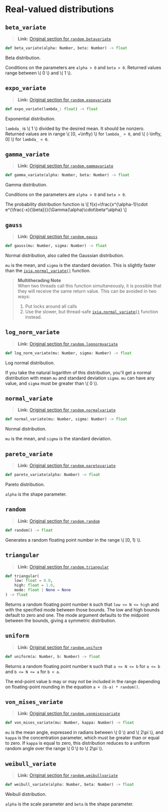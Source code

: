 # Real-valued distributions

## `beta_variate`

> **Link:** [Original section for `random.betavariate`](https://docs.python.org/3/library/random.html#random.betavariate)

```py
def beta_variate(alpha: Number, beta: Number) -> float
```

Beta distribution.

Conditions on the parameters are `alpha > 0` and `beta > 0`.
Returned values range between \\( 0 \\) and \\( 1 \\).


## `expo_variate`

> **Link:** [Original section for `random.expovariate`](https://docs.python.org/3/library/random.html#random.expovariate)

```py
def expo_variate(lambda_: float) -> float
```

Exponential distribution.

`lambda_` is \\( 1 \\) divided by the desired mean. It should be nonzero.
Returned values are in range \\( [0, +\infty) \\) for `lambda_ > 0`,
and \\( (-\infty, 0] \\) for `lambda_ < 0`.


## `gamma_variate`

> **Link:** [Original section for `random.gammavariate`](https://docs.python.org/3/library/random.html#random.gammavariate)

```py
def gamma_variate(alpha: Number, beta: Number) -> float
```

Gamma distribution.

Conditions on the parameters are `alpha > 0` and `beta > 0`.

The probability distribution function is
\\[ f(x)=\frac{x^{\alpha-1}\cdot e^{\frac{-x}{\beta}}}{\Gamma(\alpha)\cdot\beta^\alpha} \\]

## `gauss`

> **Link:** [Original section for `random.gauss`](https://docs.python.org/3/library/random.html#random.gauss)

```py
def gauss(mu: Number, sigma: Number) -> float
```

Normal distribution, also called the Gaussian distribution.

`mu` is the mean, and `sigma` is the standard deviation. This is slightly
faster than the [`ixia.normal_variate()`](#normal_variate) function.

> **Multitherading Note**  
> When two threads call this function simultaneously, it is possible that they
> will receive the same return value.
> This can be avoided in two ways:
> 1. Put locks around all calls
> 2. Use the slower, but thread-safe [`ixia.normal_variate()`](#normal_variate)
> function instead.


## `log_norm_variate`

> **Link:** [Original section for `random.lognormvariate`](https://docs.python.org/3/library/random.html#random.lognormvariate)

```py
def log_norm_variate(mu: Number, sigma: Number) -> float
```

Log normal distribution.

If you take the natural logarithm of this distribution, you'll get a normal
distribution with mean `mu` and standard deviation `sigma`. `mu` can have any
value, and `sigma` must be greater than \\( 0 \\).


## `normal_variate`

> **Link:** [Original section for `random.normalvariate`](https://docs.python.org/3/library/random.html#random.normalvariate)

```py
def normal_variate(mu: Number, sigma: Number) -> float
```

Normal distribution.

`mu` is the mean, and `sigma` is the standard deviation.


## `pareto_variate`

> **Link:** [Original section for `random.paretovariate`](https://docs.python.org/3/library/random.html#random.paretovariate)

```py
def pareto_variate(alpha: Number) -> float
```

Pareto distribution.

`alpha` is the shape parameter.


## `random`

> **Link:** [Original section for `random.random`](https://docs.python.org/3/library/random.html#random.random)

```py
def random() -> float
```

Generates a random floating point number in the range \\( [0, 1) \\).


## `triangular`

> **Link:** [Original section for `random.triangular`](https://docs.python.org/3/library/random.html#random.triangular)

```py
def triangular(
    low: float = 0.0,
    high: float = 1.0,
    mode: float | None = None
) -> float
```

Returns a random floating point number `N` such that `low <= N <= high` and
with the specified mode between those bounds. The low and high bounds default
to zero and one. The mode argument defaults to the midpoint between the
bounds, giving a symmetric distribution.


## `uniform`

> **Link:** [Original section for `random.uniform`](https://docs.python.org/3/library/random.html#random.uniform)

```py
def uniform(a: Number, b: Number) -> float
```

Returns a random floating point number `N` such that `a <= N <= b` for `a <= b`
and `b <= N <= a` for `b < a`.

The end-point value b may or may not be included in the range depending on
floating-point rounding in the equation `a + (b-a) * random()`.


## `von_mises_variate`

> **Link:** [Original section for `random.vonmisesvariate`](https://docs.python.org/3/library/random.html#random.vonmisesvariate)

```py
def von_mises_variate(mu: Number, kappa: Number) -> float
```

`mu` is the mean angle, expressed in radians between \\( 0 \\)
and \\( 2\pi \\), and `kappa` is the concentration parameter, which must be
greater than or equal to zero. If `kappa` is equal to zero, this distribution
reduces to a uniform random angle over the range \\( 0 \\) to \\( 2\pi \\).


## `weibull_variate`

> **Link:** [Original section for `random.weibullvariate`](https://docs.python.org/3/library/random.html#random.weibullvariate)

```py
def weibull_variate(alpha: Number, beta: Number) -> float
```

Weibull distribution.

`alpha` is the scale parameter and `beta` is the shape parameter.
